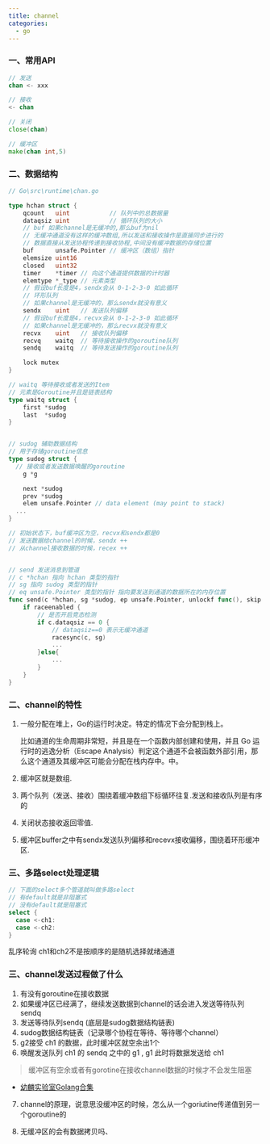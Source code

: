```yaml
---
title: channel
categories:
  - go
---
```


### 一、常用API

```go
// 发送
chan <- xxx

// 接收
<- chan

// 关闭
close(chan)

// 缓冲区
make(chan int,5)
```

### 二、数据结构

```go
// Go\src\runtime\chan.go

type hchan struct {
	qcount   uint           // 队列中的总数据量
	dataqsiz uint           // 循环队列的大小
	// buf 如果channel是无缓冲的,那么buf为nil
	// 无缓冲通道没有这样的缓冲数组,所以发送和接收操作是直接同步进行的
	// 数据直接从发送协程传递到接收协程,中间没有缓冲数据的存储位置
	buf      unsafe.Pointer // 缓冲区（数组）指针
	elemsize uint16
	closed   uint32
	timer    *timer // 向这个通道提供数据的计时器
	elemtype *_type // 元素类型
    // 假设buf长度是4，sendx会从 0-1-2-3-0 如此循环
    // 环形队列
    // 如果channel是无缓冲的，那么sendx就没有意义
	sendx    uint   // 发送队列偏移 
    // 假设buf长度是4，recvx会从 0-1-2-3-0 如此循环
    // 如果channel是无缓冲的，那么recvx就没有意义
	recvx    uint   // 接收队列偏移
	recvq    waitq  // 等待接收操作的goroutine队列
	sendq    waitq  // 等待发送操作的goroutine队列

	lock mutex
}

// waitq 等待接收或者发送的Item
// 元素是Goroutine并且是链表结构
type waitq struct {
	first *sudog
	last  *sudog
}


// sudog 辅助数据结构
// 用于存储goroutine信息
type sudog struct {
  // 接收或者发送数据唤醒的goroutine
	g *g

	next *sudog
	prev *sudog
	elem unsafe.Pointer // data element (may point to stack)
  ...
}

// 初始状态下，buf缓冲区为空，recvx和sendx都是0
// 发送数据给channel的时候，sendx ++
// 从channel接收数据的时候，recex ++ 


// send 发送消息到管道
// c *hchan 指向 hchan 类型的指针
// sg 指向 sudog 类型的指针
// eq unsafe.Pointer 类型的指针 指向要发送到通道的数据所在的内存位置
func send(c *hchan, sg *sudog, ep unsafe.Pointer, unlockf func(), skip int) {
	if raceenabled {
		// 是否开启竞态检测
    	if c.dataqsiz == 0 {
			// dataqsiz==0 表示无缓冲通道
        	racesync(c, sg)
			...
		}else{
			...
		}
	}
}
```

### 二、channel的特性

1. 一般分配在堆上，Go的运行时决定。特定的情况下会分配到栈上。
	
	比如通道的生命周期非常短，并且是在一个函数内部创建和使用，并且 Go 运行时的逃逸分析（Escape Analysis）判定这个通道不会被函数外部引用，那么这个通道及其缓冲区可能会分配在栈内存中。中。

2. 缓冲区就是数组.
3. 两个队列（发送、接收）围绕着缓冲数组下标循环往复.发送和接收队列是有序的
4. 关闭状态接收返回零值.
5. 缓冲区buffer之中有sendx发送队列偏移和recevx接收偏移，围绕着环形缓冲区.


### 三、多路select处理逻辑

```go
// 下面的select多个管道就叫做多路select
// 有default就是非阻塞式
// 没有default就是阻塞式
select {
  case <-ch1:
  case <-ch2:
}
```

乱序轮询 ch1和ch2不是按顺序的是随机选择就绪通道

### 三、channel发送过程做了什么

1. 有没有goroutine在接收数据
2. 如果缓冲区已经满了，继续发送数据到channel的话会进入发送等待队列 sendq
3. 发送等待队列sendq (底层是sudog数据结构链表) 
4. sudog数据结构链表（记录哪个协程在等待、等待哪个channel）
5. g2接受 ch1 的数据，此时缓冲区就空余出1个
6. 唤醒发送队列 ch1 的 sendq 之中的 g1 , g1 此时将数据发送给 ch1

> 缓冲区有空余或者有gorotine在接收channel数据的时候才不会发生阻塞

- [幼麟实验室Golang合集](https://www.bilibili.com/video/BV1hv411x7we)

7. channel的原理，说意思没缓冲区的时候，怎么从一个goriutine传递值到另一个goroutine的

8. 无缓冲区的会有数据拷贝吗、